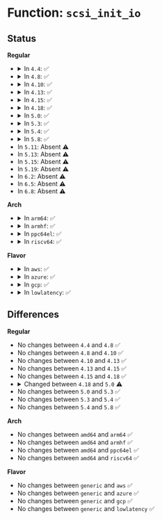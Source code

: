 # Function: <code>scsi_init_io</code>

## Status
<b>Regular</b>
<ul>
<li>
<details>
<summary>In <code>4.4</code>: ✅</summary>

```c
int scsi_init_io(struct scsi_cmnd *cmd);
```

**Collision:** Unique Global

**Inline:** No

**Transformation:** False

**Instances:**

```
In drivers/scsi/scsi_lib.c (ffffffff815ae670)
Location: drivers/scsi/scsi_lib.c:1113
Inline: False
Direct callers:
  - drivers/scsi/scsi_lib.c:scsi_setup_cmnd
  - drivers/scsi/sd.c:sd_setup_read_write_cmnd
  - drivers/scsi/sd.c:sd_setup_write_same_cmnd
  - drivers/scsi/sd.c:sd_setup_discard_cmnd
  - drivers/scsi/sr.c:sr_init_command
```
**Symbols:**

```
ffffffff815ae670-ffffffff815ae838: scsi_init_io (STB_GLOBAL)
```
</details>
</li>
<li>
<details>
<summary>In <code>4.8</code>: ✅</summary>

```c
int scsi_init_io(struct scsi_cmnd *cmd);
```

**Collision:** Unique Global

**Inline:** No

**Transformation:** False

**Instances:**

```
In drivers/scsi/scsi_lib.c (ffffffff816068e0)
Location: drivers/scsi/scsi_lib.c:1027
Inline: False
Direct callers:
  - drivers/scsi/scsi_lib.c:scsi_setup_cmnd
  - drivers/scsi/sd.c:sd_setup_read_write_cmnd
  - drivers/scsi/sr.c:sr_init_command
```
**Symbols:**

```
ffffffff816068e0-ffffffff81606a9e: scsi_init_io (STB_GLOBAL)
```
</details>
</li>
<li>
<details>
<summary>In <code>4.10</code>: ✅</summary>

```c
int scsi_init_io(struct scsi_cmnd *cmd);
```

**Collision:** Unique Global

**Inline:** No

**Transformation:** False

**Instances:**

```
In drivers/scsi/scsi_lib.c (ffffffff81636030)
Location: drivers/scsi/scsi_lib.c:1036
Inline: False
Direct callers:
  - drivers/scsi/scsi_lib.c:scsi_setup_cmnd
  - drivers/scsi/sd.c:sd_setup_read_write_cmnd
  - drivers/scsi/sd.c:sd_setup_read_write_cmnd
  - drivers/scsi/sd_zbc.c:sd_zbc_setup_report_cmnd
  - drivers/scsi/sr.c:sr_init_command
```
**Symbols:**

```
ffffffff81636030-ffffffff8163622b: scsi_init_io (STB_GLOBAL)
```
</details>
</li>
<li>
<details>
<summary>In <code>4.13</code>: ✅</summary>

```c
int scsi_init_io(struct scsi_cmnd *cmd);
```

**Collision:** Unique Global

**Inline:** No

**Transformation:** False

**Instances:**

```
In drivers/scsi/scsi_lib.c (ffffffff8164b070)
Location: drivers/scsi/scsi_lib.c:1032
Inline: False
Direct callers:
  - drivers/scsi/scsi_lib.c:scsi_setup_cmnd
  - drivers/scsi/sd.c:sd_init_command
  - drivers/scsi/sd.c:sd_init_command
  - drivers/scsi/sd.c:sd_setup_read_write_cmnd
  - drivers/scsi/sd.c:sd_setup_read_write_cmnd
  - drivers/scsi/sd.c:sd_setup_write_same10_cmnd
  - drivers/scsi/sd.c:sd_setup_write_same16_cmnd
  - drivers/scsi/sd_zbc.c:sd_zbc_setup_report_cmnd
  - drivers/scsi/sr.c:sr_init_command
```
**Symbols:**

```
ffffffff8164b070-ffffffff8164b21e: scsi_init_io (STB_GLOBAL)
```
</details>
</li>
<li>
<details>
<summary>In <code>4.15</code>: ✅</summary>

```c
int scsi_init_io(struct scsi_cmnd *cmd);
```

**Collision:** Unique Global

**Inline:** No

**Transformation:** False

**Instances:**

```
In drivers/scsi/scsi_lib.c (ffffffff816b43c0)
Location: drivers/scsi/scsi_lib.c:1061
Inline: False
Direct callers:
  - drivers/scsi/scsi_lib.c:scsi_setup_cmnd
  - drivers/scsi/sd.c:sd_init_command
  - drivers/scsi/sd.c:sd_init_command
  - drivers/scsi/sd.c:sd_setup_read_write_cmnd
  - drivers/scsi/sd.c:sd_setup_read_write_cmnd
  - drivers/scsi/sd.c:sd_setup_write_same10_cmnd
  - drivers/scsi/sd.c:sd_setup_write_same16_cmnd
  - drivers/scsi/sd_zbc.c:sd_zbc_setup_report_cmnd
  - drivers/scsi/sr.c:sr_init_command
```
**Symbols:**

```
ffffffff816b43c0-ffffffff816b456e: scsi_init_io (STB_GLOBAL)
```
</details>
</li>
<li>
<details>
<summary>In <code>4.18</code>: ✅</summary>

```c
int scsi_init_io(struct scsi_cmnd *cmd);
```

**Collision:** Unique Global

**Inline:** No

**Transformation:** False

**Instances:**

```
In drivers/scsi/scsi_lib.c (ffffffff816f04f0)
Location: drivers/scsi/scsi_lib.c:1098
Inline: False
Direct callers:
  - drivers/scsi/scsi_lib.c:scsi_setup_cmnd
  - drivers/scsi/sd.c:sd_init_command
  - drivers/scsi/sd.c:sd_init_command
  - drivers/scsi/sd.c:sd_setup_read_write_cmnd
  - drivers/scsi/sd.c:sd_setup_write_same10_cmnd
  - drivers/scsi/sd.c:sd_setup_write_same16_cmnd
  - drivers/scsi/sd_zbc.c:sd_zbc_setup_report_cmnd
  - drivers/scsi/sr.c:sr_init_command
```
**Symbols:**

```
ffffffff816f04f0-ffffffff816f06b0: scsi_init_io (STB_GLOBAL)
```
</details>
</li>
<li>
<details>
<summary>In <code>5.0</code>: ✅</summary>

```c
blk_status_t scsi_init_io(struct scsi_cmnd *cmd);
```

**Collision:** Unique Global

**Inline:** No

**Transformation:** False

**Instances:**

```
In drivers/scsi/scsi_lib.c (ffffffff81713c60)
Location: drivers/scsi/scsi_lib.c:1050
Inline: False
Direct callers:
  - drivers/scsi/scsi_lib.c:scsi_queue_rq
  - drivers/scsi/sd.c:sd_init_command
  - drivers/scsi/sd.c:sd_init_command
  - drivers/scsi/sd.c:sd_setup_read_write_cmnd
  - drivers/scsi/sd.c:sd_setup_write_same10_cmnd
  - drivers/scsi/sd.c:sd_setup_write_same16_cmnd
  - drivers/scsi/sr.c:sr_init_command
```
**Symbols:**

```
ffffffff81713c60-ffffffff81713d5c: scsi_init_io (STB_GLOBAL)
```
</details>
</li>
<li>
<details>
<summary>In <code>5.3</code>: ✅</summary>

```c
blk_status_t scsi_init_io(struct scsi_cmnd *cmd);
```

**Collision:** Unique Global

**Inline:** No

**Transformation:** False

**Instances:**

```
In drivers/scsi/scsi_lib.c (ffffffff8174e3e0)
Location: drivers/scsi/scsi_lib.c:1020
Inline: False
Direct callers:
  - drivers/scsi/scsi_lib.c:scsi_queue_rq
  - drivers/scsi/sd.c:sd_init_command
  - drivers/scsi/sd.c:sd_init_command
  - drivers/scsi/sd.c:sd_setup_read_write_cmnd
  - drivers/scsi/sd.c:sd_setup_write_same10_cmnd
  - drivers/scsi/sd.c:sd_setup_write_same16_cmnd
  - drivers/scsi/sr.c:sr_init_command
```
**Symbols:**

```
ffffffff8174e3e0-ffffffff8174e560: scsi_init_io (STB_GLOBAL)
```
</details>
</li>
<li>
<details>
<summary>In <code>5.4</code>: ✅</summary>

```c
blk_status_t scsi_init_io(struct scsi_cmnd *cmd);
```

**Collision:** Unique Global

**Inline:** No

**Transformation:** False

**Instances:**

```
In drivers/scsi/scsi_lib.c (ffffffff81772590)
Location: drivers/scsi/scsi_lib.c:1020
Inline: False
Direct callers:
  - drivers/scsi/scsi_lib.c:scsi_queue_rq
  - drivers/scsi/sd.c:sd_init_command
  - drivers/scsi/sd.c:sd_init_command
  - drivers/scsi/sd.c:sd_setup_read_write_cmnd
  - drivers/scsi/sd.c:sd_setup_write_same10_cmnd
  - drivers/scsi/sd.c:sd_setup_write_same16_cmnd
  - drivers/scsi/sr.c:sr_init_command
```
**Symbols:**

```
ffffffff81772590-ffffffff81772710: scsi_init_io (STB_GLOBAL)
```
</details>
</li>
<li>
<details>
<summary>In <code>5.8</code>: ✅</summary>

```c
blk_status_t scsi_init_io(struct scsi_cmnd *cmd);
```

**Collision:** Unique Global

**Inline:** No

**Transformation:** False

**Instances:**

```
In drivers/scsi/scsi_lib.c (ffffffff81836d80)
Location: drivers/scsi/scsi_lib.c:978
Inline: False
Direct callers:
  - drivers/scsi/scsi_lib.c:scsi_mq_prep_fn
  - drivers/scsi/sd.c:sd_setup_read_write_cmnd
  - drivers/scsi/sd.c:sd_setup_write_same_cmnd
  - drivers/scsi/sd.c:sd_setup_write_same10_cmnd
  - drivers/scsi/sd.c:sd_setup_write_same16_cmnd
  - drivers/scsi/sd.c:sd_setup_unmap_cmnd
  - drivers/scsi/sr.c:sr_init_command
```
**Symbols:**

```
ffffffff81836d80-ffffffff81837148: scsi_init_io (STB_GLOBAL)
```
</details>
</li>
<li>
In <code>5.11</code>: Absent ⚠️
</li>
<li>
In <code>5.13</code>: Absent ⚠️
</li>
<li>
In <code>5.15</code>: Absent ⚠️
</li>
<li>
In <code>5.19</code>: Absent ⚠️
</li>
<li>
In <code>6.2</code>: Absent ⚠️
</li>
<li>
In <code>6.5</code>: Absent ⚠️
</li>
<li>
In <code>6.8</code>: Absent ⚠️
</li>
</ul>
<b>Arch</b>
<ul>
<li>
<details>
<summary>In <code>arm64</code>: ✅</summary>

```c
blk_status_t scsi_init_io(struct scsi_cmnd *cmd);
```

**Collision:** Unique Global

**Inline:** No

**Transformation:** False

**Instances:**

```
In drivers/scsi/scsi_lib.c (ffff800010975ad8)
Location: drivers/scsi/scsi_lib.c:1020
Inline: False
Direct callers:
  - drivers/scsi/scsi_lib.c:scsi_queue_rq
  - drivers/scsi/sd.c:sd_init_command
  - drivers/scsi/sd.c:sd_init_command
  - drivers/scsi/sd.c:sd_setup_read_write_cmnd
  - drivers/scsi/sd.c:sd_setup_write_same10_cmnd
  - drivers/scsi/sd.c:sd_setup_write_same16_cmnd
  - drivers/scsi/sr.c:sr_init_command
```
**Symbols:**

```
ffff800010975ad8-ffff800010975c60: scsi_init_io (STB_GLOBAL)
```
</details>
</li>
<li>
<details>
<summary>In <code>armhf</code>: ✅</summary>

```c
blk_status_t scsi_init_io(struct scsi_cmnd *cmd);
```

**Collision:** Unique Global

**Inline:** No

**Transformation:** False

**Instances:**

```
In drivers/scsi/scsi_lib.c (c0a4a38c)
Location: drivers/scsi/scsi_lib.c:1020
Inline: False
Direct callers:
  - drivers/scsi/scsi_lib.c:scsi_queue_rq
  - drivers/scsi/sd.c:sd_init_command
  - drivers/scsi/sd.c:sd_init_command
  - drivers/scsi/sd.c:sd_setup_read_write_cmnd
  - drivers/scsi/sd.c:sd_setup_write_same10_cmnd
  - drivers/scsi/sd.c:sd_setup_write_same16_cmnd
  - drivers/scsi/sr.c:sr_init_command
```
**Symbols:**

```
c0a4a38c-c0a4a53c: scsi_init_io (STB_GLOBAL)
```
</details>
</li>
<li>
<details>
<summary>In <code>ppc64el</code>: ✅</summary>

```c
blk_status_t scsi_init_io(struct scsi_cmnd *cmd);
```

**Collision:** Unique Global

**Inline:** No

**Transformation:** False

**Instances:**

```
In drivers/scsi/scsi_lib.c (c000000000a2fd60)
Location: drivers/scsi/scsi_lib.c:1020
Inline: False
Direct callers:
  - drivers/scsi/scsi_lib.c:scsi_queue_rq
  - drivers/scsi/sd.c:sd_init_command
  - drivers/scsi/sd.c:sd_init_command
  - drivers/scsi/sd.c:sd_setup_read_write_cmnd
  - drivers/scsi/sd.c:sd_setup_write_same10_cmnd
  - drivers/scsi/sd.c:sd_setup_write_same16_cmnd
  - drivers/scsi/sr.c:sr_init_command
```
**Symbols:**

```
c000000000a2fd60-c000000000a2ff8c: scsi_init_io (STB_GLOBAL)
```
</details>
</li>
<li>
<details>
<summary>In <code>riscv64</code>: ✅</summary>

```c
blk_status_t scsi_init_io(struct scsi_cmnd *cmd);
```

**Collision:** Unique Global

**Inline:** No

**Transformation:** False

**Instances:**

```
In drivers/scsi/scsi_lib.c (ffffffe0005de210)
Location: drivers/scsi/scsi_lib.c:1020
Inline: False
Direct callers:
  - drivers/scsi/scsi_lib.c:scsi_queue_rq
  - drivers/scsi/sd.c:sd_init_command
  - drivers/scsi/sd.c:sd_init_command
  - drivers/scsi/sd.c:sd_setup_read_write_cmnd
  - drivers/scsi/sd.c:sd_setup_read_write_cmnd
  - drivers/scsi/sd.c:sd_setup_write_same10_cmnd
  - drivers/scsi/sd.c:sd_setup_write_same16_cmnd
  - drivers/scsi/sr.c:sr_init_command
```
**Symbols:**

```
ffffffe0005de210-ffffffe0005de346: scsi_init_io (STB_GLOBAL)
```
</details>
</li>
</ul>
<b>Flavor</b>
<ul>
<li>
<details>
<summary>In <code>aws</code>: ✅</summary>

```c
blk_status_t scsi_init_io(struct scsi_cmnd *cmd);
```

**Collision:** Unique Global

**Inline:** No

**Transformation:** False

**Instances:**

```
In drivers/scsi/scsi_lib.c (ffffffff81726c80)
Location: drivers/scsi/scsi_lib.c:1020
Inline: False
Direct callers:
  - drivers/scsi/scsi_lib.c:scsi_queue_rq
  - drivers/scsi/sd.c:sd_init_command
  - drivers/scsi/sd.c:sd_init_command
  - drivers/scsi/sd.c:sd_setup_read_write_cmnd
  - drivers/scsi/sd.c:sd_setup_write_same10_cmnd
  - drivers/scsi/sd.c:sd_setup_write_same16_cmnd
  - drivers/scsi/sr.c:sr_init_command
```
**Symbols:**

```
ffffffff81726c80-ffffffff81726e00: scsi_init_io (STB_GLOBAL)
```
</details>
</li>
<li>
<details>
<summary>In <code>azure</code>: ✅</summary>

```c
blk_status_t scsi_init_io(struct scsi_cmnd *cmd);
```

**Collision:** Unique Global

**Inline:** No

**Transformation:** False

**Instances:**

```
In drivers/scsi/scsi_lib.c (ffffffff817000b0)
Location: drivers/scsi/scsi_lib.c:1020
Inline: False
Direct callers:
  - drivers/scsi/scsi_lib.c:scsi_queue_rq
  - drivers/scsi/sd.c:sd_init_command
  - drivers/scsi/sd.c:sd_init_command
  - drivers/scsi/sd.c:sd_setup_read_write_cmnd
  - drivers/scsi/sd.c:sd_setup_write_same10_cmnd
  - drivers/scsi/sd.c:sd_setup_write_same16_cmnd
  - drivers/scsi/sr.c:sr_init_command
```
**Symbols:**

```
ffffffff817000b0-ffffffff81700230: scsi_init_io (STB_GLOBAL)
```
</details>
</li>
<li>
<details>
<summary>In <code>gcp</code>: ✅</summary>

```c
blk_status_t scsi_init_io(struct scsi_cmnd *cmd);
```

**Collision:** Unique Global

**Inline:** No

**Transformation:** False

**Instances:**

```
In drivers/scsi/scsi_lib.c (ffffffff81765a50)
Location: drivers/scsi/scsi_lib.c:1020
Inline: False
Direct callers:
  - drivers/scsi/scsi_lib.c:scsi_queue_rq
  - drivers/scsi/sd.c:sd_init_command
  - drivers/scsi/sd.c:sd_init_command
  - drivers/scsi/sd.c:sd_setup_read_write_cmnd
  - drivers/scsi/sd.c:sd_setup_write_same10_cmnd
  - drivers/scsi/sd.c:sd_setup_write_same16_cmnd
  - drivers/scsi/sr.c:sr_init_command
```
**Symbols:**

```
ffffffff81765a50-ffffffff81765bd0: scsi_init_io (STB_GLOBAL)
```
</details>
</li>
<li>
<details>
<summary>In <code>lowlatency</code>: ✅</summary>

```c
blk_status_t scsi_init_io(struct scsi_cmnd *cmd);
```

**Collision:** Unique Global

**Inline:** No

**Transformation:** False

**Instances:**

```
In drivers/scsi/scsi_lib.c (ffffffff817810e0)
Location: drivers/scsi/scsi_lib.c:1020
Inline: False
Direct callers:
  - drivers/scsi/scsi_lib.c:scsi_queue_rq
  - drivers/scsi/sd.c:sd_init_command
  - drivers/scsi/sd.c:sd_init_command
  - drivers/scsi/sd.c:sd_setup_read_write_cmnd
  - drivers/scsi/sd.c:sd_setup_write_same10_cmnd
  - drivers/scsi/sd.c:sd_setup_write_same16_cmnd
  - drivers/scsi/sr.c:sr_init_command
```
**Symbols:**

```
ffffffff817810e0-ffffffff81781260: scsi_init_io (STB_GLOBAL)
```
</details>
</li>
</ul>

## Differences
<b>Regular</b>
<ul>
<li>
No changes between <code>4.4</code> and <code>4.8</code> ✅
</li>
<li>
No changes between <code>4.8</code> and <code>4.10</code> ✅
</li>
<li>
No changes between <code>4.10</code> and <code>4.13</code> ✅
</li>
<li>
No changes between <code>4.13</code> and <code>4.15</code> ✅
</li>
<li>
No changes between <code>4.15</code> and <code>4.18</code> ✅
</li>
<li>
<details>
<summary>Changed between <code>4.18</code> and <code>5.0</code> ⚠️</summary>
<ul>
<li>
<b>Return type changed. </b>
<code>int</code> ➡️ <code>blk_status_t</code>
</li>
</ul>
</details>
</li>
<li>
No changes between <code>5.0</code> and <code>5.3</code> ✅
</li>
<li>
No changes between <code>5.3</code> and <code>5.4</code> ✅
</li>
<li>
No changes between <code>5.4</code> and <code>5.8</code> ✅
</li>
</ul>
<b>Arch</b>
<ul>
<li>
No changes between <code>amd64</code> and <code>arm64</code> ✅
</li>
<li>
No changes between <code>amd64</code> and <code>armhf</code> ✅
</li>
<li>
No changes between <code>amd64</code> and <code>ppc64el</code> ✅
</li>
<li>
No changes between <code>amd64</code> and <code>riscv64</code> ✅
</li>
</ul>
<b>Flavor</b>
<ul>
<li>
No changes between <code>generic</code> and <code>aws</code> ✅
</li>
<li>
No changes between <code>generic</code> and <code>azure</code> ✅
</li>
<li>
No changes between <code>generic</code> and <code>gcp</code> ✅
</li>
<li>
No changes between <code>generic</code> and <code>lowlatency</code> ✅
</li>
</ul>
